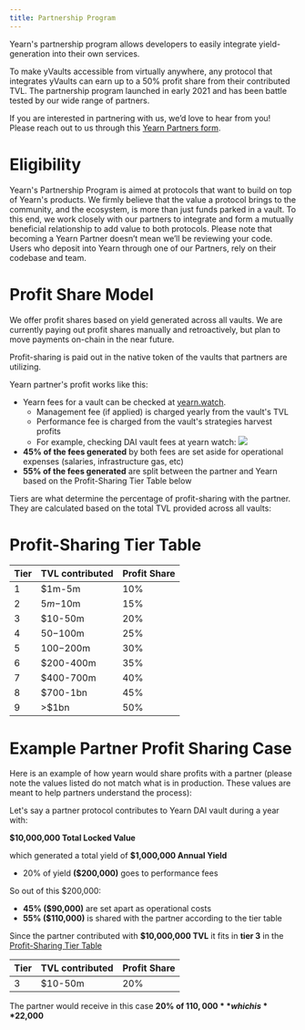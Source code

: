 ```yaml
---
title: Partnership Program
---
```


Yearn's partnership program allows developers to easily integrate yield-generation into their own services.

To make yVaults accessible from virtually anywhere, any protocol that integrates yVaults can earn up to a 50% profit share from their contributed TVL. The partnership program launched in early 2021 and has been battle tested by our wide range of partners. 

If you are interested in partnering with us, we’d love to hear from you! Please reach out to us through this [Yearn Partners form](https://yearnfinance.typeform.com/to/uP7xOJUN).

# Eligibility

Yearn's Partnership Program is aimed at protocols that want to build on top of Yearn's products. We firmly believe that the value a protocol brings to the community, and the ecosystem, is more than just funds parked in a vault. To this end, we work closely with our partners to integrate and form a mutually beneficial relationship to add value to both protocols. Please note that becoming a Yearn Partner doesn’t mean we’ll be reviewing your code. Users who deposit into Yearn through one of our Partners, rely on their codebase and team.


# Profit Share Model

We offer profit shares based on yield generated across all vaults. We are currently paying out profit shares manually and retroactively, but plan to move payments on-chain in the near future.

Profit-sharing is paid out in the native token of the vaults that partners are utilizing.

Yearn partner's profit works like this:
* Yearn fees for a vault can be checked at [yearn.watch](https://yearn.watch).
    * Management fee (if applied) is charged yearly from the vault's TVL
    * Performance fee is charged from the vault's strategies harvest profits
    * For example, checking DAI vault fees at yearn watch: ![](https://i.imgur.com/Ok6hfVJ.png)
* **45% of the fees generated** by both fees are set aside for operational expenses (salaries, infrastructure gas, etc)
* **55% of the fees generated** are split between the partner and Yearn based on the Profit-Sharing Tier Table below

Tiers are what determine the percentage of profit-sharing with the partner. They are calculated based on the total TVL provided across all vaults:

# Profit-Sharing Tier Table

| Tier | TVL contributed | Profit Share |
| -------- | -------- | -------- |
| 1     | $1m-5m     | 10%     |
| 2     | $5m-$10m     | 15%     |
| 3     | $10-50m     | 20%     |
| 4     | $50-$100m     | 25%     |
| 5     | $100-$200m     | 30%     |
| 6     | $200-400m     | 35%     |
| 7     | $400-700m     | 40%     |
| 8     | $700-1bn     | 45%     |
| 9     | >$1bn     | 50%     |

# Example Partner Profit Sharing Case

Here is an example of how yearn would share profits with a partner (please note the values listed do not match what is in production. These values are meant to help partners understand the process):

Let's say a partner protocol contributes to Yearn DAI vault during a year with:

**$10,000,000 Total Locked Value**

which generated a total yield of **$1,000,000 Annual Yield**

- 20% of yield **($200,000)** goes to performance fees

So out of this $200,000:

* **45% ($90,000)** are set apart as operational costs
* **55% ($110,000)** is shared with the partner according to the tier table

Since the partner contributed with **$10,000,000 TVL** it fits in **tier 3** in the [Profit-Sharing Tier Table](#Profit-Sharing-Tier-Table)

| Tier | TVL contributed | Profit Share |
| -------- | -------- | -------- |
| 3     | $10-50m     | 20%     |

The partner would receive in this case **20% of $110,000** which is **$22,000**
